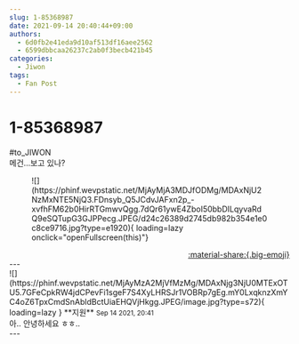 ```yaml
---
slug: 1-85368987
date: 2021-09-14 20:40:44+09:00
authors:
  - 6d0fb2e41eda9d10af513df16aee2562
  - 6599dbbcaa26237c2ab0f3becb421b45
categories:
  - Jiwon
tags:
  - Fan Post
---
```


# 1-85368987

<div class="post-container" markdown="1">
<div class="content-container md-sidebar__scrollwrap" markdown="1">

\#to_JIWON<br>메건...보고 있나?
<figure markdown="1">
![](https://phinf.wevpstatic.net/MjAyMjA3MDJfODMg/MDAxNjU2NzMxNTE5NjQ3.FDnsyb_Q5JCdvJAFxn2p_-xvfhFM62b0HirRTGmwvQgg.7dQr61ywE4ZboI50bbDILqyvaRdQ9eSQTupG3GJPPecg.JPEG/d24c26389d2745db982b354e1e0c8ce9716.jpg?type=e1920){ loading=lazy onclick="openFullscreen(this)"}
</figure>


</div>
</div>

<div style="text-align: right;" markdown="1">
<a href="https://weverse.io/fromis9/fanpost/1-85368987" style="text-align: right;">:material-share:{.big-emoji}</a>
</div>
---

<div class="comments-container md-sidebar__scrollwrap" markdown="1">
<div class="comment" markdown="1">
<div class='id-container' markdown="1">
![](https://phinf.wevpstatic.net/MjAyMzA2MjVfMzMg/MDAxNjg3NjU0MTExOTU5.7GFeCpkRW4jdCPevFi1sgeF7S4XyLHRSJr1VOBRp7gEg.mY0LxqknzXmYC4oZ6TpxCmdSnAbldBctUiaEHQVjHkgg.JPEG/image.jpg?type=s72){ loading=lazy }
**<span class="artist">지원</span>** <small>Sep 14 2021, 20:41</small><br>
</div>
<div class='comment-body' markdown="1">
아.. 안녕하세요 ㅎㅎ..
</div>
</div>
</div>
---
